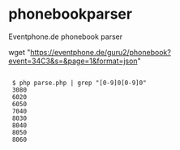 # phonebookparser
Eventphone.de phonebook parser

wget "https://eventphone.de/guru2/phonebook?event=34C3&s=&page=1&format=json"

<code>
 $ php parse.php | grep "[0-9]0[0-9]0"
 3080
 6020
 6050
 7040
 8030
 8040
 8050
 8060
</code>

